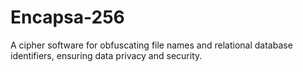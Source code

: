 # Encapsa-256
A cipher software for obfuscating file names and relational database identifiers, ensuring data privacy and security.
